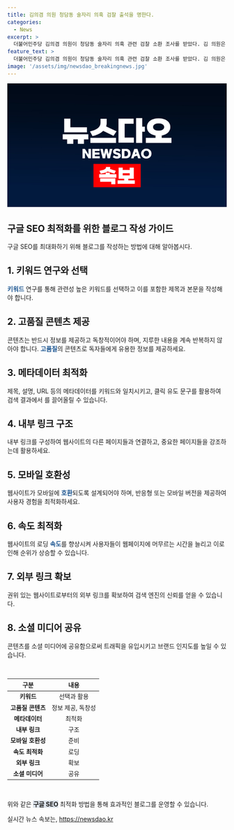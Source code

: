 ```yaml
---
title: 김의겸 의원 청담동 술자리 의혹 검찰 출석을 명한다.
categories:
  - News
excerpt: >
  더불어민주당 김의겸 의원이 청담동 술자리 의혹 관련 검찰 소환 조사를 받았다. 김 의원은 법무부 장관의 권한남용을 주장하며 의혹 제기, 윤석열 대통령과 한동훈 국민의힘 당대표 후보와의 관련성을 주장했지만, 관련 당사자들에 의해 부인됐다. 이에 김 의원과 유튜브 채널 더탐사 등이 상대로 명예훼손 혐의로 고소-민사소송까지 진행 중이다. 또한, 경찰은 김 의원을 무혐의 처리했지만, 더탐사 관계자들은 검찰에 고발했다.
feature_text: >
  더불어민주당 김의겸 의원이 청담동 술자리 의혹 관련 검찰 소환 조사를 받았다. 김 의원은 법무부 장관의 권한남용을 주장하며 의혹 제기, 윤석열 대통령과 한동훈 국민의힘 당대표 후보와의 관련성을 주장했지만, 관련 당사자들에 의해 부인됐다. 이에 김 의원과 유튜브 채널 더탐사 등이 상대로 명예훼손 혐의로 고소-민사소송까지 진행 중이다. 또한, 경찰은 김 의원을 무혐의 처리했지만, 더탐사 관계자들은 검찰에 고발했다.
image: '/assets/img/newsdao_breakingnews.jpg'
---
```


<p><img src="/assets/img/newsdao_breakingnews.jpg" alt="koreaapp 속보" /></p>

<h2 data-ke-size="size26">구글 SEO 최적화를 위한 블로그 작성 가이드</h2>

<p>구글 SEO를 최대화하기 위해 블로그를 작성하는 방법에 대해 알아봅시다.</p>

<h2 data-ke-size="size24">1. 키워드 연구와 선택</h2>

<p><b><span style="color: #1a5490;">키워드</span></b> 연구를 통해 관련성 높은 키워드를 선택하고 이를 포함한 제목과 본문을 작성해야 합니다.</p>

<h2 data-ke-size="size24">2. 고품질 콘텐츠 제공</h2>

<p>콘텐츠는 반드시 정보를 제공하고 독창적이어야 하며, 지루한 내용을 계속 반복하지 않아야 합니다. <b><span style="color: #1a5490;">고품질</span></b>의 콘텐츠로 독자들에게 유용한 정보를 제공하세요.</p>

<h2 data-ke-size="size24">3. 메타데이터 최적화</h2>

<p>제목, 설명, URL 등의 메타데이터를 키워드와 일치시키고, 클릭 유도 문구를 활용하여 검색 결과에서 <b></b>를 끌어올릴 수 있습니다.</p>

<h2 data-ke-size="size24">4. 내부 링크 구조</h2>

<p>내부 링크를 구성하여 웹사이트의 다른 페이지들과 연결하고, 중요한 페이지들을 강조하는데 활용하세요.</p>

<h2 data-ke-size="size24">5. 모바일 호환성</h2>

<p>웹사이트가 모바일에 <b><span style="color: #1a5490;">호환</span></b>되도록 설계되어야 하며, 반응형 또는 모바일 버전을 제공하여 사용자 경험을 최적화하세요.</p>

<h2 data-ke-size="size24">6. 속도 최적화</h2>

<p>웹사이트의 로딩 <b><span style="color: #1a5490;">속도</span></b>를 향상시켜 사용자들이 웹페이지에 머무르는 시간을 늘리고 이로 인해 순위가 상승할 수 있습니다.</p>

<h2 data-ke-size="size24">7. 외부 링크 확보</h2>

<p>권위 있는 웹사이트로부터의 외부 링크를 확보하여 검색 엔진의 신뢰를 얻을 수 있습니다.</p>

<h2 data-ke-size="size24">8. 소셜 미디어 공유</h2>

<p>콘텐츠를 소셜 미디어에 공유함으로써 트래픽을 유입시키고 브랜드 인지도를 높일 수 있습니다.</p>

<p data-ke-size="size16">&nbsp;</p>

<table>
  <thead>
    <tr>
      <th style="text-align: center;">구분</th>
      <th style="text-align: center;">내용</th>
    </tr>
  </thead>
  <tbody>
    <tr>
      <td style="text-align: center;"><b>키워드</b></td>
      <td style="text-align: center;">선택과 활용</td>
    </tr>
    <tr>
      <td style="text-align: center;"><b>고품질 콘텐츠</b></td>
      <td style="text-align: center;">정보 제공, 독창성</td>
    </tr>
    <tr>
      <td style="text-align: center;"><b>메타데이터</b></td>
      <td style="text-align: center;">최적화</td>
    </tr>
    <tr>
      <td style="text-align: center;"><b>내부 링크</b></td>
      <td style="text-align: center;">구조</td>
    </tr>
    <tr>
      <td style="text-align: center;"><b>모바일 호환성</b></td>
      <td style="text-align: center;">준비</td>
    </tr>
    <tr>
      <td style="text-align: center;"><b>속도 최적화</b></td>
      <td style="text-align: center;">로딩</td>
    </tr>
    <tr>
      <td style="text-align: center;"><b>외부 링크</b></td>
      <td style="text-align: center;">확보</td>
    </tr>
    <tr>
      <td style="text-align: center;"><b>소셜 미디어</b></td>
      <td style="text-align: center;">공유</td>
    </tr>
  </tbody>
</table>

<p data-ke-size="size16">&nbsp;</p>

<p>위와 같은 <b><span style="background-color: #21538527;">구글 SEO</span></b> 최적화 방법을 통해 효과적인 블로그를 운영할 수 있습니다.</p>
실시간 뉴스 속보는, <a href="https://newsdao.kr" rel="dofollow">https://newsdao.kr</a>


